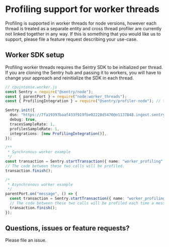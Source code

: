 # Profiling support for worker threads

Profiling is supported in worker threads for node versions, however each thread is treated as a separate entity and cross thread profiler are currently not linked together in any way. If this is something that you would like us to support, please file a feature request describing your use-case.

## Worker SDK setup

Profiling worker threads requires the Sentry SDK to be initialized per thread. If you are cloning the Sentry hub and passing it to workers, you will have to change your approach and reinitialize the SDK in each thread.

```ts
// cpuintense.worker.js
const Sentry = require("@sentry/node");
const { parentPort } = require("node:worker_threads");
const { ProfilingIntegration } = require("@sentry/profiler-node"); // this has a addExtensionMethods side effect

Sentry.init({
  dsn: "https://7fa19397baaf433f919fbe02228d5470@o1137848.ingest.sentry.io/6625302",
  debug: true,
  tracesSampleRate: 1,
  profilesSampleRate: 1,
  integrations: [new ProfilingIntegration()],
});

/**
 * Synchronous worker example
 */
const transaction = Sentry.startTransaction({ name: "worker_profiling" });
// The code between these two calls will be profiled.
transaction.finish();

/*
 * Asynchronous worker example
 */
parentPort.on("message", () => {
  const transaction = Sentry.startTransaction({ name: "worker_profiling" });
  // The code between these two calls will be profiled each time a message is received
  transaction.finish();
});
```

## Questions, issues or feature requests?

Please file an issue.
